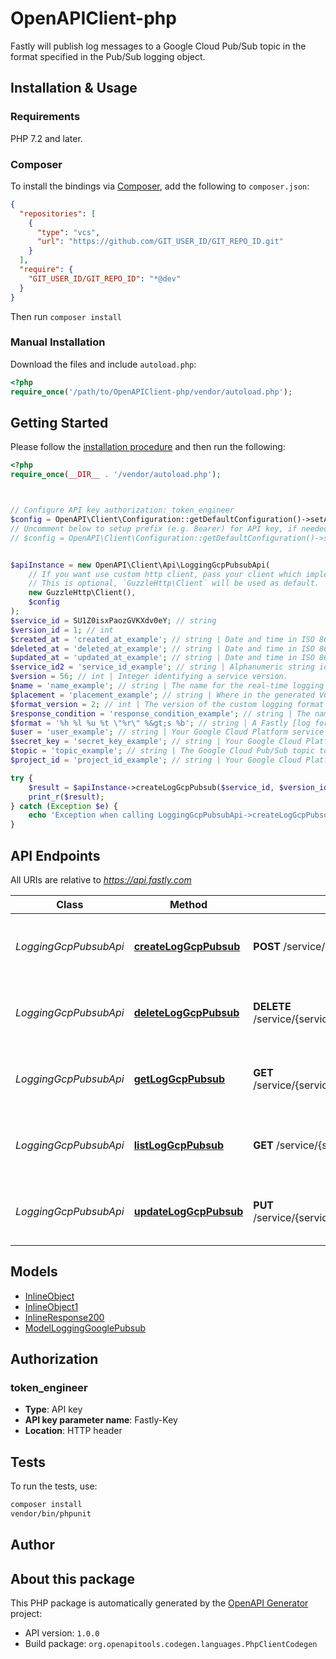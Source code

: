 # OpenAPIClient-php

Fastly will publish log messages to a Google Cloud Pub/Sub topic in the format specified in the Pub/Sub logging object.


## Installation & Usage

### Requirements

PHP 7.2 and later.

### Composer

To install the bindings via [Composer](https://getcomposer.org/), add the following to `composer.json`:

```json
{
  "repositories": [
    {
      "type": "vcs",
      "url": "https://github.com/GIT_USER_ID/GIT_REPO_ID.git"
    }
  ],
  "require": {
    "GIT_USER_ID/GIT_REPO_ID": "*@dev"
  }
}
```

Then run `composer install`

### Manual Installation

Download the files and include `autoload.php`:

```php
<?php
require_once('/path/to/OpenAPIClient-php/vendor/autoload.php');
```

## Getting Started

Please follow the [installation procedure](#installation--usage) and then run the following:

```php
<?php
require_once(__DIR__ . '/vendor/autoload.php');



// Configure API key authorization: token_engineer
$config = OpenAPI\Client\Configuration::getDefaultConfiguration()->setApiKey('Fastly-Key', 'YOUR_API_KEY');
// Uncomment below to setup prefix (e.g. Bearer) for API key, if needed
// $config = OpenAPI\Client\Configuration::getDefaultConfiguration()->setApiKeyPrefix('Fastly-Key', 'Bearer');


$apiInstance = new OpenAPI\Client\Api\LoggingGcpPubsubApi(
    // If you want use custom http client, pass your client which implements `GuzzleHttp\ClientInterface`.
    // This is optional, `GuzzleHttp\Client` will be used as default.
    new GuzzleHttp\Client(),
    $config
);
$service_id = SU1Z0isxPaozGVKXdv0eY; // string
$version_id = 1; // int
$created_at = 'created_at_example'; // string | Date and time in ISO 8601 format.
$deleted_at = 'deleted_at_example'; // string | Date and time in ISO 8601 format.
$updated_at = 'updated_at_example'; // string | Date and time in ISO 8601 format.
$service_id2 = 'service_id_example'; // string | Alphanumeric string identifying the service.
$version = 56; // int | Integer identifying a service version.
$name = 'name_example'; // string | The name for the real-time logging configuration.
$placement = 'placement_example'; // string | Where in the generated VCL the logging call should be placed. If not set, endpoints with `format_version` of 2 are placed in `vcl_log` and those with `format_version` of 1 are placed in `vcl_deliver`.
$format_version = 2; // int | The version of the custom logging format used for the configured endpoint. The logging call gets placed by default in `vcl_log` if `format_version` is set to `2` and in `vcl_deliver` if `format_version` is set to `1`.
$response_condition = 'response_condition_example'; // string | The name of an existing condition in the configured endpoint, or leave blank to always execute.
$format = '%h %l %u %t \"%r\" %&gt;s %b'; // string | A Fastly [log format string](https://docs.fastly.com/en/guides/custom-log-formats).
$user = 'user_example'; // string | Your Google Cloud Platform service account email address. The `client_email` field in your service account authentication JSON. Required.
$secret_key = 'secret_key_example'; // string | Your Google Cloud Platform account secret key. The `private_key` field in your service account authentication JSON. Required.
$topic = 'topic_example'; // string | The Google Cloud Pub/Sub topic to which logs will be published. Required.
$project_id = 'project_id_example'; // string | Your Google Cloud Platform project ID. Required

try {
    $result = $apiInstance->createLogGcpPubsub($service_id, $version_id, $created_at, $deleted_at, $updated_at, $service_id2, $version, $name, $placement, $format_version, $response_condition, $format, $user, $secret_key, $topic, $project_id);
    print_r($result);
} catch (Exception $e) {
    echo 'Exception when calling LoggingGcpPubsubApi->createLogGcpPubsub: ', $e->getMessage(), PHP_EOL;
}

```

## API Endpoints

All URIs are relative to *https://api.fastly.com*

Class | Method | HTTP request | Description
------------ | ------------- | ------------- | -------------
*LoggingGcpPubsubApi* | [**createLogGcpPubsub**](docs/Api/LoggingGcpPubsubApi.md#createloggcppubsub) | **POST** /service/{service_id}/version/{version_id}/logging/pubsub | Create a GCP Cloud Pub/Sub log endpoint
*LoggingGcpPubsubApi* | [**deleteLogGcpPubsub**](docs/Api/LoggingGcpPubsubApi.md#deleteloggcppubsub) | **DELETE** /service/{service_id}/version/{version_id}/logging/pubsub/{logging_google_pubsub_name} | Delete a GCP Cloud Pub/Sub log endpoint
*LoggingGcpPubsubApi* | [**getLogGcpPubsub**](docs/Api/LoggingGcpPubsubApi.md#getloggcppubsub) | **GET** /service/{service_id}/version/{version_id}/logging/pubsub/{logging_google_pubsub_name} | Get a GCP Cloud Pub/Sub log endpoint
*LoggingGcpPubsubApi* | [**listLogGcpPubsub**](docs/Api/LoggingGcpPubsubApi.md#listloggcppubsub) | **GET** /service/{service_id}/version/{version_id}/logging/pubsub | List GCP Cloud Pub/Sub log endpoints
*LoggingGcpPubsubApi* | [**updateLogGcpPubsub**](docs/Api/LoggingGcpPubsubApi.md#updateloggcppubsub) | **PUT** /service/{service_id}/version/{version_id}/logging/pubsub/{logging_google_pubsub_name} | Update a GCP Cloud Pub/Sub log endpoint

## Models

- [InlineObject](docs/Model/InlineObject.md)
- [InlineObject1](docs/Model/InlineObject1.md)
- [InlineResponse200](docs/Model/InlineResponse200.md)
- [ModelLoggingGooglePubsub](docs/Model/ModelLoggingGooglePubsub.md)

## Authorization

### token_engineer

- **Type**: API key
- **API key parameter name**: Fastly-Key
- **Location**: HTTP header


## Tests

To run the tests, use:

```bash
composer install
vendor/bin/phpunit
```

## Author



## About this package

This PHP package is automatically generated by the [OpenAPI Generator](https://openapi-generator.tech) project:

- API version: `1.0.0`
- Build package: `org.openapitools.codegen.languages.PhpClientCodegen`
